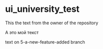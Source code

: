 # ui_university_test

This the text from the owner of the repository

А это мой текст

text on 5-a-new-feature-added branch
